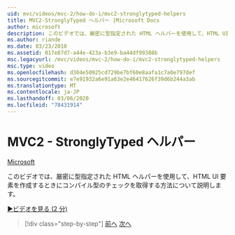```yaml
---
uid: mvc/videos/mvc-2/how-do-i/mvc2-stronglytyped-helpers
title: MVC2-StronglyTyped ヘルパー |Microsoft Docs
author: microsoft
description: このビデオでは、厳密に型指定された HTML ヘルパーを使用して、HTML UI 要素を作成するときにコンパイル型のチェックを取得する方法について説明します。
ms.author: riande
ms.date: 03/23/2010
ms.assetid: 017e87d7-a44e-423a-b3e9-ba44df99388b
msc.legacyurl: /mvc/videos/mvc-2/how-do-i/mvc2-stronglytyped-helpers
msc.type: video
ms.openlocfilehash: d304e50925cd729be7bf60e8aafa1c7a0e797def
ms.sourcegitcommit: e7e91932a6e91a63e2e46417626f39d6b244a3ab
ms.translationtype: MT
ms.contentlocale: ja-JP
ms.lasthandoff: 03/06/2020
ms.locfileid: "78431914"
---
```

# <a name="mvc2---stronglytyped-helpers"></a>MVC2 - StronglyTyped ヘルパー

[Microsoft](https://github.com/microsoft)

このビデオでは、厳密に型指定された HTML ヘルパーを使用して、HTML UI 要素を作成するときにコンパイル型のチェックを取得する方法について説明します。

[&#9654;ビデオを見る (2 分)](https://channel9.msdn.com/Blogs/ASP-NET-Site-Videos/mvc2-stronglytyped-helpers)

> [!div class="step-by-step"]
> [前へ](mvc2-html-encoding.md)
> [次へ](mvc2-model-validation.md)

